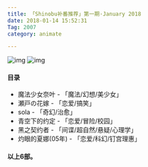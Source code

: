 ```yaml
---
title: 「Shinobu补番推荐」第一期·January 2018
date: 2018-01-14 15:52:31
Tag: 2007
category: animate

---
```

![img](/images/animate-img/2007-4/1.jpg)
![img](/images/animate-img/2007-4/2.jpg)

#### 目录

* 魔法少女奈叶 - 「魔法/幻想/美少女」
* 瀬戸の花嫁  - 「恋爱/搞笑」
* sola  - 「奇幻/治愈」
* 青空下的约定  - 「恋爱/冒险/校园」
* 黑之契约者  - 「间谍/超自然/悬疑/心理学」
* 灼眼的夏娜(05年)  - 「恋爱/科幻/钉宫理惠」



#### 以上6部。